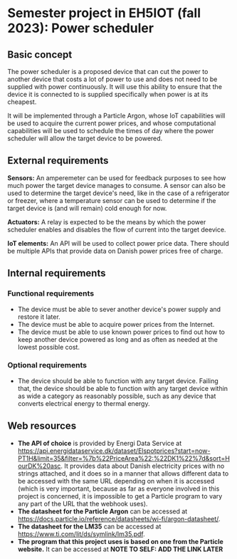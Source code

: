 # Semester project in EH5IOT (fall 2023): Power scheduler


## Basic concept
The power scheduler is a proposed device that can cut the power to another device that costs a lot of power to use and does not need to be supplied with power continuously. It will use this ability to ensure that the device it is connected to is supplied specifically when power is at its cheapest.

It will be implemented through a Particle Argon, whose IoT capabilities will be used to acquire the current power prices, and whose computational capabilities will be used to schedule the times of day where the power scheduler will allow the target device to be powered.

## External requirements
**Sensors:** An amperemeter can be used for feedback purposes to see how much power the target device manages to consume. A sensor can also be used to determine the target device's need, like in the case of a refrigerator or freezer, where a temperature sensor can be used to determine if the target device is (and will remain) cold enough for now.

**Actuators:** A relay is expected to be the means by which the power scheduler enables and disables the flow of current into the target deevice.

**IoT elements:** An API will be used to collect power price data. There should be multiple APIs that provide data on Danish power prices free of charge.

## Internal requirements
### Functional requirements
- The device must be able to sever another device's power supply and restore it later.
- The device must be able to acquire power prices from the Internet. 
- The device must be able to use known power prices to find out how to keep another device powered as long and as often as needed at the lowest possible cost.

### Optional requirements
- The device should be able to function with any target device. Failing that, the device should be able to function with any target device within as wide a category as reasonably possible, such as any device that converts electrical energy to thermal energy.

## Web resources
- **The API of choice** is provided by Energi Data Service at https://api.energidataservice.dk/dataset/Elspotprices?start=now-PT1H&limit=35&filter=%7b%22PriceArea%22:%22DK1%22%7d&sort=HourDK%20asc. It provides data about Danish electricity prices with no strings attached, and it does so in a manner that allows different data to be accessed with the same URL depending on when it is accessed (which is very important, because as far as everyone involved in this project is concerned, it is impossible to get a Particle program to vary any part of the URL that the webhook uses).
- **The datasheet for the Particle Argon** can be accessed at https://docs.particle.io/reference/datasheets/wi-fi/argon-datasheet/.
- **The datasheet for the LM35** can be accessed at https://www.ti.com/lit/ds/symlink/lm35.pdf.
- **The program that this project uses is based on one from the Particle website.** It can be accessed at **NOTE TO SELF: ADD THE LINK LATER**
